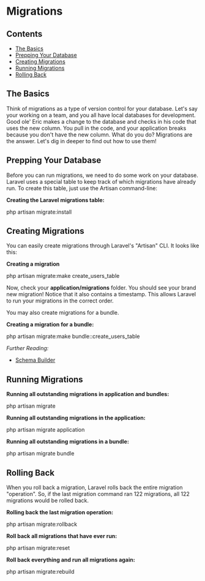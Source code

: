 # Migrations## Contents- [The Basics](#the-basics)- [Prepping Your Database](#prepping-your-database)- [Creating Migrations](#creating-migrations)- [Running Migrations](#running-migrations)- [Rolling Back](#rolling-back)<a name="the-basics"></a>## The BasicsThink of migrations as a type of version control for your database. Let's say your working on a team, and you all have local databases for development. Good ole' Eric makes a change to the database and checks in his code that uses the new column. You pull in the code, and your application breaks because you don't have the new column. What do you do? Migrations are the answer. Let's dig in deeper to find out how to use them!<a name="prepping-your-database"></a>## Prepping Your DatabaseBefore you can run migrations, we need to do some work on your database. Laravel uses a special table to keep track of which migrations have already run. To create this table, just use the Artisan command-line:**Creating the Laravel migrations table:**  php artisan migrate:install<a name="creating-migrations"></a>## Creating MigrationsYou can easily create migrations through Laravel's "Artisan" CLI. It looks like this:**Creating a migration**  php artisan migrate:make create_users_tableNow, check your **application/migrations** folder. You should see your brand new migration! Notice that it also contains a timestamp. This allows Laravel to run your migrations in the correct order.You may also create migrations for a bundle.**Creating a migration for a bundle:**  php artisan migrate:make bundle::create_users_table*Further Reading:*- [Schema Builder](/docs/database/schema)<a name="running-migrations"></a>## Running Migrations**Running all outstanding migrations in application and bundles:**  php artisan migrate**Running all outstanding migrations in the application:**  php artisan migrate application**Running all outstanding migrations in a bundle:**  php artisan migrate bundle<a name="rolling-back"></a>## Rolling BackWhen you roll back a migration, Laravel rolls back the entire migration "operation". So, if the last migration command ran 122 migrations, all 122 migrations would be rolled back.**Rolling back the last migration operation:**  php artisan migrate:rollback**Roll back all migrations that have ever run:**  php artisan migrate:reset**Roll back everything and run all migrations again:**  php artisan migrate:rebuild